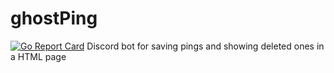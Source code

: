 # ghostPing
[![Go Report Card](https://goreportcard.com/badge/github.com/TheTipo01/ghostPing)](https://goreportcard.com/report/github.com/TheTipo01/ghostPing)
Discord bot for saving pings and showing deleted ones in a HTML page
